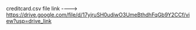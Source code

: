 creditcard.csv file link ---->
https://drive.google.com/file/d/17yjruSH0udiwO3UmeBthdhFqGb9Y2CCf/view?usp=drive_link
